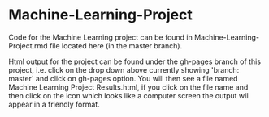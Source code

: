 # Machine-Learning-Project
Code for the Machine Learning project can be found in Machine-Learning-Project.rmd file located here (in the master branch).

Html output for the project can be found under the gh-pages branch of this project, i.e. click on the drop down above currently showing 'branch: master' and click on gh-pages option.  You will then see a file named Machine Learning Project Results.html, if you click on the file name and then click on the icon which looks like a computer screen the output will appear in a friendly format.
